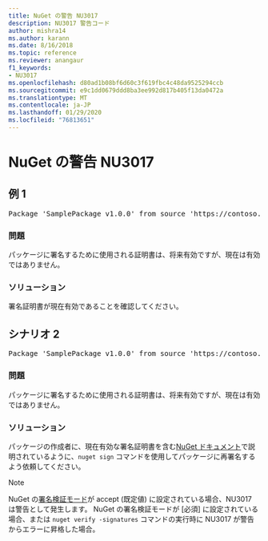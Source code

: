 ```yaml
---
title: NuGet の警告 NU3017
description: NU3017 警告コード
author: mishra14
ms.author: karann
ms.date: 8/16/2018
ms.topic: reference
ms.reviewer: anangaur
f1_keywords:
- NU3017
ms.openlocfilehash: d80ad1b08bf6d60c3f619fbc4c48da9525294ccb
ms.sourcegitcommit: e9c1dd0679ddd8ba3ee992d817b405f13da0472a
ms.translationtype: MT
ms.contentlocale: ja-JP
ms.lasthandoff: 01/29/2020
ms.locfileid: "76813651"
---
```

# <a name="nuget-warning-nu3017"></a>NuGet の警告 NU3017

## <a name="scenario-1"></a>例 1

<pre>Package 'SamplePackage v1.0.0' from source 'https://contoso.com/index.json': The signing certificate is not yet valid.</pre>

### <a name="issue"></a>問題

パッケージに署名するために使用される証明書は、将来有効ですが、現在は有効ではありません。


### <a name="solution"></a>ソリューション

署名証明書が現在有効であることを確認してください。



## <a name="scenario-2"></a>シナリオ 2

<pre>Package 'SamplePackage v1.0.0' from source 'https://contoso.com/index.json': The primary signature's certificate is not yet valid.</pre>

### <a name="issue"></a>問題

パッケージに署名するために使用される証明書は、将来有効ですが、現在は有効ではありません。


### <a name="solution"></a>ソリューション

パッケージの作成者に、現在有効な署名証明書を含む[NuGet ドキュメント](../../create-packages/sign-a-package.md)で説明されているように、`nuget sign` コマンドを使用してパッケージに再署名するよう依頼してください。


> [!Note]
> NuGet の[署名検証モード](../../consume-packages/installing-signed-packages.md#configure-package-signature-requirements)が accept (既定値) に設定されている場合、NU3017 は警告として発生します。 NuGet の署名検証モードが [必須] に設定されている場合、または `nuget verify -signatures` コマンドの実行時に NU3017 が警告からエラーに昇格した場合。 

